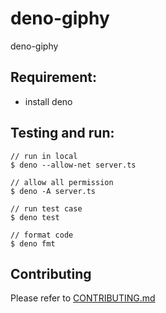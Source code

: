 # deno-giphy

deno-giphy

## Requirement:
 - install deno

## Testing and run:
```
// run in local
$ deno --allow-net server.ts

// allow all permission
$ deno -A server.ts

// run test case
$ deno test

// format code
$ deno fmt
```

## Contributing

Please refer to [CONTRIBUTING.md](https://github.com/yeukfei02/deno-giphy/blob/master/CONTRIBUTING.md)
